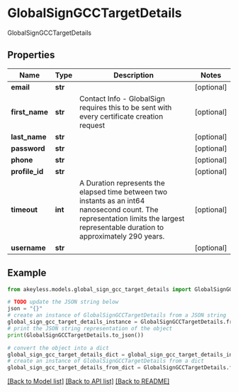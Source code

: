 # GlobalSignGCCTargetDetails

GlobalSignGCCTargetDetails

## Properties

Name | Type | Description | Notes
------------ | ------------- | ------------- | -------------
**email** | **str** |  | [optional] 
**first_name** | **str** | Contact Info - GlobalSign requires this to be sent with every certificate creation request | [optional] 
**last_name** | **str** |  | [optional] 
**password** | **str** |  | [optional] 
**phone** | **str** |  | [optional] 
**profile_id** | **str** |  | [optional] 
**timeout** | **int** | A Duration represents the elapsed time between two instants as an int64 nanosecond count. The representation limits the largest representable duration to approximately 290 years. | [optional] 
**username** | **str** |  | [optional] 

## Example

```python
from akeyless.models.global_sign_gcc_target_details import GlobalSignGCCTargetDetails

# TODO update the JSON string below
json = "{}"
# create an instance of GlobalSignGCCTargetDetails from a JSON string
global_sign_gcc_target_details_instance = GlobalSignGCCTargetDetails.from_json(json)
# print the JSON string representation of the object
print(GlobalSignGCCTargetDetails.to_json())

# convert the object into a dict
global_sign_gcc_target_details_dict = global_sign_gcc_target_details_instance.to_dict()
# create an instance of GlobalSignGCCTargetDetails from a dict
global_sign_gcc_target_details_from_dict = GlobalSignGCCTargetDetails.from_dict(global_sign_gcc_target_details_dict)
```
[[Back to Model list]](../README.md#documentation-for-models) [[Back to API list]](../README.md#documentation-for-api-endpoints) [[Back to README]](../README.md)


